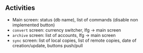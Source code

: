 ## Activities

- Main screen: status (db name), list of commands (disable non implemented button)
- `convert` screen: currency switcher, lfg -> main screen
- `archive` screen: list of accounts, lfg -> main screen
- `sync` screen: list of local copies, list of remote copies, date of creation/update, buttons push/pull
